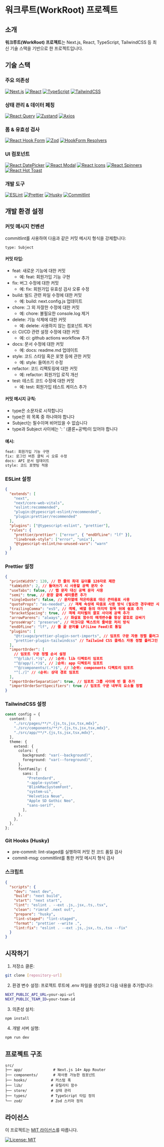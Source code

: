 # 워크루트(WorkRoot) 프로젝트

## 소개

**워크루트(WorkRoot) 프로젝트**는 Next.js, React, TypeScript, TailwindCSS 등 최신 기술 스택을 기반으로 한 프로젝트입니다.

## 기술 스택

### 주요 의존성

[![Next.js](https://img.shields.io/badge/Next.js-14.2.15-black?logo=next.js)](https://nextjs.org/)
[![React](https://img.shields.io/badge/React-18-blue?logo=react)](https://reactjs.org/)
[![TypeScript](https://img.shields.io/badge/TypeScript-5-blue?logo=typescript)](https://www.typescriptlang.org/)
[![TailwindCSS](https://img.shields.io/badge/TailwindCSS-3.4.14-38B2AC?logo=tailwind-css)](https://tailwindcss.com/)

### 상태 관리 & 데이터 페칭

[![React Query](https://img.shields.io/badge/@tanstack/react--query-5.59.19-FF4154?logo=react-query)](https://tanstack.com/query)
[![Zustand](https://img.shields.io/badge/Zustand-5.0.1-brown)](https://github.com/pmndrs/zustand)
[![Axios](https://img.shields.io/badge/Axios-1.7.7-5A29E4?logo=axios)](https://axios-http.com/)

### 폼 & 유효성 검사

[![React Hook Form](https://img.shields.io/badge/React%20Hook%20Form-7.53.0-EC5990)](https://react-hook-form.com/)
[![Zod](https://img.shields.io/badge/Zod-3.23.8-3068B7)](https://zod.dev/)
[![HookForm Resolvers](https://img.shields.io/badge/@hookform/resolvers-3.9.0-EC5990)](https://github.com/react-hook-form/resolvers)

### UI 컴포넌트

[![React DatePicker](https://img.shields.io/badge/React%20DatePicker-7.4.0-216BA5)](https://reactdatepicker.com/)
[![React Modal](https://img.shields.io/badge/React%20Modal-3.16.1-black)](https://github.com/reactjs/react-modal)
[![React Icons](https://img.shields.io/badge/React%20Icons-5.3.0-E91E63)](https://react-icons.github.io/react-icons)
[![React Spinners](https://img.shields.io/badge/React%20Spinners-0.14.1-36D7B7)](https://www.davidhu.io/react-spinners/)
[![React Hot Toast](https://img.shields.io/badge/React%20Hot%20Toast-2.4.1-FF4444)](https://react-hot-toast.com/)

### 개발 도구

[![ESLint](https://img.shields.io/badge/ESLint-8.57.1-4B32C3?logo=eslint)](https://eslint.org/)
[![Prettier](https://img.shields.io/badge/Prettier-3.3.3-F7B93E?logo=prettier)](https://prettier.io/)
[![Husky](https://img.shields.io/badge/Husky-9.1.6-yellow?logo=git)](https://typicode.github.io/husky/)
[![Commitlint](https://img.shields.io/badge/Commitlint-19.5.0-green?logo=commitlint)](https://commitlint.js.org/)

## 개발 환경 설정

### 커밋 메시지 컨벤션

commitlint를 사용하여 다음과 같은 커밋 메시지 형식을 강제합니다:

```
type: Subject
```

#### 커밋 타입:

- feat: 새로운 기능에 대한 커밋
  - 예: feat: 회원가입 기능 구현
- fix: 버그 수정에 대한 커밋
  - 예: fix: 회원가입 유효성 검사 오류 수정
- build: 빌드 관련 파일 수정에 대한 커밋
  - 예: build: next.config.js 업데이트
- chore: 그 외 자잘한 수정에 대한 커밋
  - 예: chore: 불필요한 console.log 제거
- delete: 기능 삭제에 대한 커밋
  - 예: delete: 사용하지 않는 컴포넌트 제거
- ci: CI/CD 관련 설정 수정에 대한 커밋
  - 예: ci: github actions workflow 추가
- docs: 문서 수정에 대한 커밋
  - 예: docs: readme.md 업데이트
- style: 코드 스타일 혹은 포맷 등에 관한 커밋
  - 예: style: 들여쓰기 수정
- refactor: 코드 리팩토링에 대한 커밋
  - 예: refactor: 회원가입 로직 개선
- test: 테스트 코드 수정에 대한 커밋
  - 예: test: 회원가입 테스트 케이스 추가

#### 커밋 메시지 규칙:

- type은 소문자로 시작합니다
- type은 위 목록 중 하나여야 합니다
- Subject는 필수이며 비어있을 수 없습니다
- type과 Subject 사이에는 ': ' (콜론+공백)이 있어야 합니다

#### 예시:

```bash
feat: 회원가입 기능 구현
fix: 로그인 버튼 클릭 시 오류 수정
docs: API 문서 업데이트
style: 코드 포맷팅 적용
```

### ESLint 설정

```json
{
  "extends": [
    "next",
    "next/core-web-vitals",
    "eslint:recommended",
    "plugin:@typescript-eslint/recommended",
    "plugin:prettier/recommended"
  ],
  "plugins": ["@typescript-eslint", "prettier"],
  "rules": {
    "prettier/prettier": ["error", { "endOfLine": "lf" }],
    "linebreak-style": ["error", "unix"],
    "@typescript-eslint/no-unused-vars": "warn"
  }
}
```

### Prettier 설정

```json
{
  "printWidth": 120, // 한 줄의 최대 길이를 120자로 제한
  "tabWidth": 2, // 들여쓰기 시 사용할 공백 문자 수
  "useTabs": false, // 탭 문자 대신 공백 문자 사용
  "semi": true, // 문장 끝에 세미콜론 추가
  "singleQuote": false, // 문자열에 작은따옴표 대신 큰따옴표 사용
  "quoteProps": "as-needed", // 객체 속성에 따옴표 사용 방식 (필요한 경우에만 사용)
  "trailingComma": "es5", // 객체, 배열 등의 마지막 항목 뒤에 쉼표 추가
  "bracketSpacing": true, // 객체 리터럴의 괄호 사이에 공백 추가
  "arrowParens": "always", // 화살표 함수의 매개변수를 항상 괄호로 감싸기
  "proseWrap": "preserve", // 마크다운 텍스트의 줄바꿈 처리 방식
  "endOfLine": "lf", // 줄 끝 문자를 LF(Line Feed)로 통일
  "plugins": [
    "@trivago/prettier-plugin-sort-imports", // 임포트 구문 자동 정렬 플러그인
    "prettier-plugin-tailwindcss" // Tailwind CSS 클래스 자동 정렬 플러그인
  ],
  "importOrder": [
    // 임포트 구문 정렬 순서 설정
    "^@/lib/(.*)$", // 1순위: lib 디렉토리 임포트
    "^@/app/(.*)$", // 2순위: app 디렉토리 임포트
    "^@/components/(.*)$", // 3순위: components 디렉토리 임포트
    "^[./]" // 4순위: 상대 경로 임포트
  ],
  "importOrderSeparation": true, // 임포트 그룹 사이에 빈 줄 추가
  "importOrderSortSpecifiers": true // 임포트 구문 내부의 요소들 정렬
}
```

### TailwindCSS 설정

```typescript
const config = {
  content: [
    "./src/pages/**/*.{js,ts,jsx,tsx,mdx}",
    "./src/components/**/*.{js,ts,jsx,tsx,mdx}",
    "./src/app/**/*.{js,ts,jsx,tsx,mdx}",
  ],
  theme: {
    extend: {
      colors: {
        background: "var(--background)",
        foreground: "var(--foreground)",
      },
      fontFamily: {
        sans: [
          "Pretendard",
          "-apple-system",
          "BlinkMacSystemFont",
          "system-ui",
          "Helvetica Neue",
          "Apple SD Gothic Neo",
          "sans-serif",
        ],
      },
    },
  },
};
```

### Git Hooks (Husky)

- pre-commit: lint-staged를 실행하여 커밋 전 코드 품질 검사
- commit-msg: commitlint를 통한 커밋 메시지 형식 검사

### 스크립트

```json
{
  "scripts": {
    "dev": "next dev",
    "build": "next build",
    "start": "next start",
    "lint": "eslint . --ext .js,.jsx,.ts,.tsx",
    "clean": "rimraf .next out",
    "prepare": "husky",
    "lint-staged": "lint-staged",
    "format": "prettier --write .",
    "lint:fix": "eslint . --ext .js,.jsx,.ts,.tsx --fix"
  }
}
```

## 시작하기

1. 저장소 클론:

```bash
git clone [repository-url]
```

2. 환경 변수 설정:
   프로젝트 루트에 .env 파일을 생성하고 다음 내용을 추가합니다:

```bash
NEXT_PUBLIC_API_URL=your-api-url
NEXT_PUBLIC_TEAM_ID=your-team-id
```

3. 의존성 설치:

```bash
npm install
```

4. 개발 서버 실행:

```bash
npm run dev
```

## 프로젝트 구조

```
src/
├── app/              # Next.js 14+ App Router
├── components/       # 재사용 가능한 컴포넌트
├── hooks/           # 커스텀 훅
├── lib/             # 유틸리티 함수
├── store/           # 상태 관리
├── types/           # TypeScript 타입 정의
└── zod/             # Zod 스키마 정의
```

## 라이선스

이 프로젝트는 [MIT 라이선스](./LICENSE)를 따릅니다.

[![License: MIT](https://img.shields.io/badge/License-MIT-yellow.svg)](./LICENSE)
